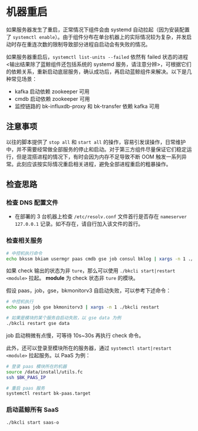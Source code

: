 # 机器重启

如果服务器发生了重启，正常情况下组件会由 systemd 自动拉起（因为安装配置了 `systemctl enable`）。由于组件分布在单台机器上的实际情况较为复杂，并发启动时存在重连次数的限制导致部分进程自启动会有失败的情况。

如果服务器重启后，`systemctl list-units --failed` 依然有 failed 状态的进程 <输出结果除了蓝鲸组件还包括系统的 systemd 服务，请注意分辨>，可根据它们的依赖关系，重新启动底层服务，确认成功后，再启动蓝鲸组件来解决。以下是几种常见场景：

- kafka 启动依赖 zookeeper 可用
- cmdb 启动依赖 zookeeper 可用
- 监控链路的 bk-influxdb-proxy 和 bk-transfer 依赖 kafka 可用

## 注意事项

以往的脚本提供了 `stop all` 和 `start all` 的操作，容易引发误操作，日常维护中，并不需要经常做全部服务的停止和启动。对于第三方组件尽量保证它们稳定运行，但是混搭进程的情况下，有时会因为内存不足导致不断 OOM 触发一系列异常。此刻应该按实际情况重启相关进程，避免全部进程重启的粗暴操作。

## 检查思路

### 检查 DNS 配置文件

- 在部署的 3 台机器上检查 `/etc/resolv.conf` 文件首行是否存在 `nameserver 127.0.0.1` 记录。如不存在，请自行加入该文件的首行。

### 检查相关服务

```bash
# 中控机执行命令
echo bkssm bkiam usermgr paas cmdb gse job consul bklog | xargs -n 1 ./bkcli check
```

如果 check 输出的状态为非 `ture`，那么可以使用 `./bkcli start|restart <module>` 拉起。 **module** 为 check 状态非 `ture` 的模块。

假设 paas，job，gse，bkmonitorv3 自启动失败，可以参考下述命令：

```bash
# 中控机执行
echo paas job gse bkmonitorv3 | xargs -n 1 ./bkcli restart

# 如果是模块的某个服务自启动失败，以 gse data 为例
./bkcli restart gse data
```

 job 启动稍微有点慢，可等待 10s~30s 再执行 check 命令。

此外，还可以登录至模块所在的服务器，通过 `systemctl start|restart <module>` 拉起服务。以 PaaS 为例：

```bash
# 登录 paas 模块所在的机器
source /data/install/utils.fc
ssh $BK_PAAS_IP

# 重启 paas 服务
systemctl restart bk-paas.target
```

### 启动蓝鲸所有 SaaS

```bash
./bkcli start saas-o 
```
